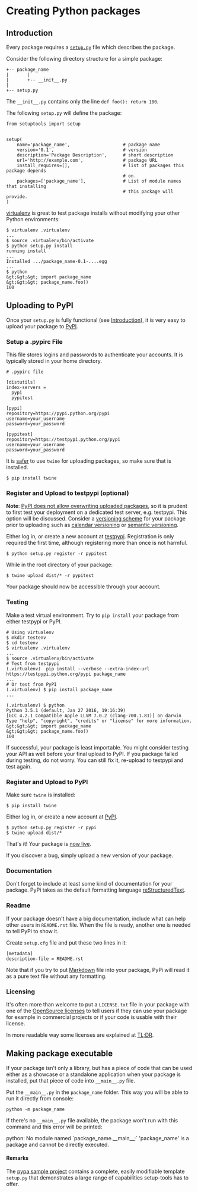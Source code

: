 # Creating Python packages



## Introduction


Every package requires a [`setup.py`](http://web.archive.org/web/20170816195003/https://docs.python.org/3/distutils/setupscript.html#writing-the-setup-script) file which describes the package.

Consider the following directory structure for a simple package:

```
+-- package_name
|       |
|       +-- __init__.py
|       
+-- setup.py

```

The `__init__.py` contains only the line `def foo(): return 100`.

The following `setup.py` will define the package:

```
from setuptools import setup


setup(
    name='package_name',                    # package name
    version='0.1',                          # version
    description='Package Description',      # short description
    url='http://example.com',               # package URL
    install_requires=[],                    # list of packages this package depends
                                            # on.
    packages=['package_name'],              # List of module names that installing
                                            # this package will provide.
)

```

[virtualenv](http://web.archive.org/web/20170816195003/https://virtualenv.pypa.io/en/stable/) is great to test package installs without modifying your other Python environments:

```
$ virtualenv .virtualenv
...
$ source .virtualenv/bin/activate
$ python setup.py install
running install
...
Installed .../package_name-0.1-....egg
...
$ python
&gt;&gt;&gt; import package_name
&gt;&gt;&gt; package_name.foo() 
100

```



## Uploading to PyPI


Once your `setup.py` is fully functional (see [Introduction](http://web.archive.org/web/20170816195003/http://stackoverflow.com/documentation/python/1381/creating-python-packages/4500/introduction)), it is very easy to upload your package to [PyPI](http://web.archive.org/web/20170816195003/https://pypi.python.org/).

### Setup a .pypirc File

This file stores logins and passwords to authenticate your accounts.  It is typically stored in your home directory.

```
# .pypirc file

[distutils]
index-servers =
  pypi
  pypitest

[pypi]
repository=https://pypi.python.org/pypi
username=your_username
password=your_password

[pypitest]
repository=https://testpypi.python.org/pypi
username=your_username
password=your_password

```

It is [safer](http://web.archive.org/web/20170816195003/https://packaging.python.org/distributing/#upload-your-distributions) to use `twine` for uploading packages, so make sure that is installed.

```
$ pip install twine

```

### Register and Upload to testpypi (optional)

**Note**: [PyPI does not allow overwriting uploaded packages](http://web.archive.org/web/20170816195003/https://bitbucket.org/pypa/pypi/issues/206/cannot-overwrite-package-files), so it is prudent to first test your deployment on a dedicated test server, e.g. testpypi.  This option will be discussed. Consider a [versioning scheme](http://web.archive.org/web/20170816195003/https://caremad.io/2016/02/versioning-software/) for your package prior to uploading such as [calendar versioning](http://web.archive.org/web/20170816195003/http://sedimental.org/designing_a_version.html#calendar_versioning) or [semantic versioning](http://web.archive.org/web/20170816195003/http://semver.org/).

Either log in, or create a new account at [testpypi](http://web.archive.org/web/20170816195003/https://testpypi.python.org/pypi). Registration is only required the first time, although registering more than once is not harmful.

```
$ python setup.py register -r pypitest

```

While in the root directory of your package:

```
$ twine upload dist/* -r pypitest

```

Your package should now be accessible through your account.

### Testing

Make a test virtual environment.  Try to `pip install` your package from either testpypi or PyPI.

```
# Using virtualenv
$ mkdir testenv
$ cd testenv
$ virtualenv .virtualenv
...
$ source .virtualenv/bin/activate
# Test from testpypi
(.virtualenv)  pip install --verbose --extra-index-url https://testpypi.python.org/pypi package_name
...
# Or test from PyPI
(.virtualenv) $ pip install package_name
...

(.virtualenv) $ python
Python 3.5.1 (default, Jan 27 2016, 19:16:39)
[GCC 4.2.1 Compatible Apple LLVM 7.0.2 (clang-700.1.81)] on darwin
Type "help", "copyright", "credits" or "license" for more information.
&gt;&gt;&gt; import package_name
&gt;&gt;&gt; package_name.foo()
100

```

If successful, your package is least importable.  You might consider testing your API as well before your final upload to PyPI.  If you package failed during testing, do not worry.  You can still fix it, re-upload to testpypi and test again.

### Register and Upload to PyPI

Make sure `twine` is installed:

```
$ pip install twine

```

Either log in, or create a new account at [PyPI](http://web.archive.org/web/20170816195003/https://pypi.python.org/pypi).

```
$ python setup.py register -r pypi
$ twine upload dist/*

```

That's it! Your package is [now live](http://web.archive.org/web/20170816195003/https://pypi.python.org/pypi/package_name).

If you discover a bug, simply upload a new version of your package.

### Documentation

Don't forget to include at least some kind of documentation for your package. PyPi takes as the default formatting language [reStructuredText](http://web.archive.org/web/20170816195003/http://stackoverflow.com/documentation/restructuredtext).

### Readme

If your package doesn't have a big documentation, include what can help other users in `README.rst` file. When the file is ready, another one is needed to tell PyPi to show it.

Create `setup.cfg` file and put these two lines in it:

```
[metadata]
description-file = README.rst

```

Note that if you try to put [Markdown](http://web.archive.org/web/20170816195003/http://stackoverflow.com/documentation/markdown) file into your package, PyPi will read it as a pure text file without any formatting.

### Licensing

It's often more than welcome to put a `LICENSE.txt` file in your package with one of the [OpenSource licenses](http://web.archive.org/web/20170816195003/https://opensource.org/licenses) to tell users if they can use your package for example in commercial projects or if your code is usable with their license.

In more readable way some licenses are explained at [TL;DR](http://web.archive.org/web/20170816195003/https://tldrlegal.com/).



## Making package executable


If your package isn't only a library, but has a piece of code that can be used either as a showcase or a standalone application when your package is installed, put that piece of code into `__main__.py` file.

Put the `__main__.py` in the `package_name` folder. This way you will be able to run it directly from console:

```
python -m package_name

```

If there's no `__main__.py` file available, the package won't run with this command and this error will be printed:

> 
<p>python: No module named `package_name.__main__;` 'package_name' is a package
and cannot be directly executed.</p>




#### Remarks


The [pypa sample project](http://web.archive.org/web/20170816195003/https://github.com/pypa/sampleproject) contains a complete, easily modifiable template `setup.py` that demonstrates a large range of capabilities setup-tools has to offer.

